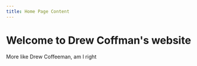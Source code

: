 ```yaml
---
title: Home Page Content
---
```


# Welcome to Drew Coffman's website

More like Drew Coffeeman, am I right
